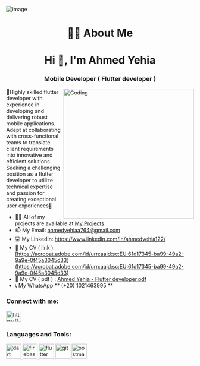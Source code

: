 ![image](https://www.linkedin.com/in/ahmedyehia122/overlay/background-image/)<h1 align="center"> 🙋‍♂️ About Me </h1>
<h1 align="center">Hi 👋, I'm Ahmed Yehia</h1>
<h3 align="center">Mobile Developer ( Flutter developer )</h3>
 <img src ="https://img.etimg.com/thumb/width-1200,height-1200,imgsize-638053,resizemode-75,msid-84146083/prime/technology-and-startups/booting-up-developer-economy-how-tech-startups-are-helping-coders-build-and-test-software-faster.jpg" align="right" alt="Coding" width="350" >
🌸Highly skilled flutter developer with experience in developing and delivering robust mobile applications. Adept at collaborating with cross-functional teams to translate client requirements into innovative and efficient solutions. Seeking a challenging position as a flutter developer to utilize technical expertise and passion for creating exceptional user experiences🌸
 
- 👨‍💻 All of my projects are available at [My Projects](https://github.com/Ahmedyehia122?tab=repositories)
- 📫 My Email: ahmedyehiaa764@gmail.com  
- 💻 My LinkedIn: https://www.linkedin.com/in/ahmedyehia122/
- 📄 My CV ( link ): [https://acrobat.adobe.com/id/urn:aaid:sc:EU:61d17345-ba99-49a2-9a9e-0f45a3045d33](https://acrobat.adobe.com/id/urn:aaid:sc:EU:61d17345-ba99-49a2-9a9e-0f45a3045d33)
- 📄 My CV ( pdf ) : [Ahmed Yehia - Flutter developer.pdf](https://github.com/Ahmedyehia122/Ahmedyehia122/files/13875678/Ahmed.Yehia.-.Flutter.developer.pdf)
- 📞 My WhatsApp ** (+20) 1021463995 **

<h3 align="left">Connect with me:</h3>
<p align="left">
<a href="https://linkedin.com/in/https://www.linkedin.com/in/ahmedyehia122/" target="blank"><img align="center" src="https://raw.githubusercontent.com/rahuldkjain/github-profile-readme-generator/master/src/images/icons/Social/linked-in-alt.svg" alt="https://www.linkedin.com/in/ahmedyehia122/" height="30" width="40" /></a>
</p>

<h3 align="left">Languages and Tools:</h3>
<p align="left"> <a href="https://dart.dev" target="_blank" rel="noreferrer"> <img src="https://www.vectorlogo.zone/logos/dartlang/dartlang-icon.svg" alt="dart" width="40" height="40"/> </a> <a href="https://firebase.google.com/" target="_blank" rel="noreferrer"> <img src="https://www.vectorlogo.zone/logos/firebase/firebase-icon.svg" alt="firebase" width="40" height="40"/> </a> <a href="https://flutter.dev" target="_blank" rel="noreferrer"> <img src="https://www.vectorlogo.zone/logos/flutterio/flutterio-icon.svg" alt="flutter" width="40" height="40"/> </a> <a href="https://git-scm.com/" target="_blank" rel="noreferrer"> <img src="https://www.vectorlogo.zone/logos/git-scm/git-scm-icon.svg" alt="git" width="40" height="40"/> </a> <a href="https://postman.com" target="_blank" rel="noreferrer"> <img src="https://www.vectorlogo.zone/logos/getpostman/getpostman-icon.svg" alt="postman" width="40" height="40"/> </a> </p>

 

<!---
Ahmedyehia122/Ahmedyehia122 is a ✨ special ✨ repository because its `README.md` (this file) appears on your GitHub profile.
You can click the Preview link to take a look at your changes.
--->
